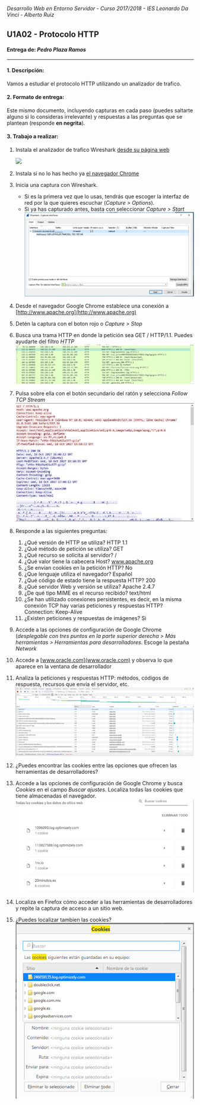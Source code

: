 ###### *Desarrollo Web en Entorno Servidor - Curso 2017/2018 - IES Leonardo Da Vinci - Alberto Ruiz*
## U1A02 - Protocolo HTTP
#### Entrega de: *Pedro Plaza Ramos*
----
#### 1. Descripción:

Vamos a estudiar el protocolo HTTP utilizando un analizador de trafico.

#### 2. Formato de entrega:

Este mismo documento, incluyendo capturas en cada paso (puedes saltarte alguno si lo consideras irrelevante) y respuestas a las preguntas que se plantean (responde **en negrita**).

#### 3. Trabajo a realizar:

1. Instala el analizador de trafico Wireshark [desde su página web](https://www.wireshark.org/)

    ![](imagenes/Captura1.jpg)
2. Instala si no lo has hecho ya [el navegador Chrome](https://www.google.com/chrome/browser/desktop/index.html)
3. Inicia una captura con Wireshark.
    * Si es la primera vez que lo usas, tendrás que escoger la interfaz de red por la que quieres escuchar (*Capture > Options*).
    * Si ya has capturado antes, basta con seleccionar *Capture > Start*
    ![](imagenes/Captura2.jpg)
4. Desde el navegador Google Chrome establece una conexión a [http://www.apache.org](http://www.apache.org)
5. Detén la captura con el boton rojo o *Capture > Stop*
6. Busca una trama HTTP en donde la petición sea GET / HTTP/1.1. Puedes ayudarte del filtro *HTTP*
![](imagenes/Captura3.jpg)
7. Pulsa sobre ella con el botón secundario del ratón y selecciona *Follow TCP Stream*
![](imagenes/Captura4.jpg)
8. Responde a las siguientes preguntas:
    1. ¿Qué versión de HTTP se utiliza? HTTP 1.1
    2. ¿Qué método de petición se utiliza? GET
    3. ¿Qué recurso se solicita al servidor? /
    4. ¿Qué valor tiene la cabecera Host? www.apache.org
    5. ¿Se envían cookies en la petición HTTP? No
    6. ¿Que lenguaje utiliza el navegador? Español
    7. ¿Qué código de estado tiene la respuesta HTTP? 200
    8. ¿Qué servidor Web y versión se utiliza? Apache 2.4.7
    9. ¿De qué tipo MIME es el recurso recibido? text/html
    10. ¿Se han utilizado conexiones persistentes, es decir, en la misma conexión TCP hay varias peticiones y respuestas HTTP? Connection: Keep-Alive
    11. ¿Existen peticiones y respuestas de imágenes? Si
9. Accede a las opciones de configuración de Google Chrome (*desplegable con tres puntos en la parte superior derecha > Más herramientas > Herramientas para desarrolladores*. Escoge la pestaña *Network*
10. Accede a [www.oracle.com](www.oracle.com) y observa lo que aparece en la ventana de desarrollador
11. Analiza la peticiones y respuestas HTTP: métodos, códigos de respuesta, recursos que envía el servidor, etc.
![](imagenes/Captura5.jpg)
12. ¿Puedes encontrar las cookies entre las opciones que ofrecen las herramientas de desarrolladores?
13. Accede a las opciones de configuración de Google Chrome y busca *Cookies* en el campo *Buscar ajustes*. Localiza todas las cookies que tiene almacenadas el navegador.
![](imagenes/Captura6.jpg)
14. Localiza en Firefox cómo acceder a las herramientas de desarrolladores y repite la captura de acceso a un sitio web.
15. ¿Puedes localizar tambien las cookies?
![](imagenes/Captura7.PNG)
